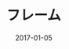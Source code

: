 ---
title: "フレーム"
linkTitle: "フレーム"
weight: 3
date: 2017-01-05
description: >
  フレーム（`cef_frame.h`）関連
---